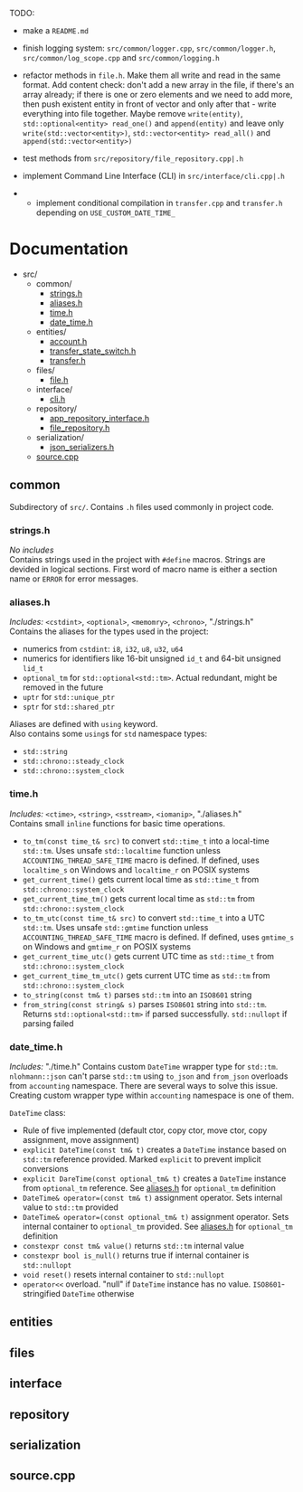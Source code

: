 TODO:
- make a `README.md`
- finish logging system: `src/common/logger.cpp`, `src/common/logger.h`, `src/common/log_scope.cpp` and `src/common/logging.h`
- refactor methods in `file.h`. Make them all write and read in the same format. Add content check: don't add a new array in the file, if there's an array already; if there is one or zero elements and we need to add more, then push existent entity in front of vector and only after that - write everything into file together. Maybe remove `write(entity)`, `std::optional<entity> read_one()` and `append(entity)` and leave only `write(std::vector<entity>)`, `std::vector<entity> read_all()` and `append(std::vector<entity>)`
- test methods from `src/repository/file_repository.cpp|.h`
- implement Command Line Interface (CLI) in `src/interface/cli.cpp|.h`

- - implement conditional compilation in `transfer.cpp` and `transfer.h` depending on `USE_CUSTOM_DATE_TIME_`

# Documentation
- src/
  - common/
    - [strings.h](#strings.h)
    - [aliases.h](#aliases.h)
    - [time.h](#time.h)
    - [date_time.h](#date_time.h)
  - entities/
    - [account.h](#account.h)
    - [transfer_state_switch.h](#transfer_state_switch.h)
    - [transfer.h](#transfer.h)
  - files/
    - [file.h](#file.h)
  - interface/
    - [cli.h](#cli.h)
  - repository/
    - [app_repository_interface.h](#app_repository_interface.h)
    - [file_repository.h](#file_repository.h)
  - serialization/
    - [json_serializers.h](#json_serializers.h)
  - [source.cpp](#source.cpp)


## common
Subdirectory of `src/`. 
Contains `.h` files used commonly in project code.

### strings.h
*No includes*  
Contains strings used in the project with `#define` macros.
Strings are devided in logical sections. First word of macro name is either a section name or `ERROR` for error messages.


### aliases.h
*Includes:* `<cstdint>`, `<optional>`, `<memomry>`, `<chrono>`, "./strings.h"  
Contains the aliases for the types used in the project:
- numerics from `cstdint`: `i8`, `i32`, `u8`, `u32`, `u64`
- numerics for identifiers like 16-bit unsigned `id_t` and 64-bit unsigned `lid_t` 
- `optional_tm` for `std::optional<std::tm>`. Actual redundant, might be removed in the future
- `uptr` for `std::unique_ptr`
- `sptr` for `std::shared_ptr`

Aliases are defined with `using` keyword.  
Also contains some `using`s for `std` namespace types:  
- `std::string`
- `std::chrono::steady_clock`
- `std::chrono::system_clock`


### time.h
*Includes:* `<ctime>`, `<string>`, `<sstream>`, `<iomanip>`, "./aliases.h"  
Contains small `inline` functions for basic time operations.
- `to_tm(const time_t& src)` to convert `std::time_t` into a local-time `std::tm`. Uses unsafe `std::localtime` function unless `ACCOUNTING_THREAD_SAFE_TIME` macro is defined. If defined, uses `localtime_s` on Windows and `localtime_r` on POSIX systems
- `get_current_time()` gets current local time as `std::time_t` from `std::chrono::system_clock`
- `get_current_time_tm()` gets current local time as `std::tm` from `std::chrono::system_clock`
- `to_tm_utc(const time_t& src)` to convert `std::time_t` into a UTC `std::tm`. Uses unsafe `std::gmtime` function unless `ACCOUNTING_THREAD_SAFE_TIME` macro is defined. If defined, uses `gmtime_s` on Windows and `gmtime_r` on POSIX systems
- `get_current_time_utc()` gets current UTC time as `std::time_t` from `std::chrono::system_clock`
- `get_current_time_tm_utc()` gets current UTC time as `std::tm` from `std::chrono::system_clock`
- `to_string(const tm& t)` parses `std::tm` into an `ISO8601` string
- `from_string(const string& s)` parses `ISO8601` string into `std::tm`. Returns `std::optional<std::tm>` if parsed successfully. `std::nullopt` if parsing failed


### date_time.h
*Includes:* "./time.h"
Contains custom `DateTime` wrapper type for `std::tm`. 
`nlohmann::json` can't parse `std::tm` using `to_json` and `from_json` overloads
 from `accounting` namespace. There are several ways to solve this issue.
 Creating custom wrapper type within `accounting` namespace is one of them.

`DateTime` class:
- Rule of five implemented (default ctor, copy ctor, move ctor, copy assignment, move assignment)
- `explicit DateTime(const tm& t)` creates a `DateTime` instance based on `std::tm` reference provided. Marked `explicit` to prevent implicit conversions
- `explicit DareTime(const optional_tm& t)` creates a `DateTime` instance from `optional_tm` reference. See [aliases.h](#aliases.h) for `optional_tm` definition
- `DateTime& operator=(const tm& t)` assignment operator. Sets internal value to `std::tm` provided 
- `DateTime& operator=(const optional_tm& t)` assignment operator. Sets internal container to `optional_tm` provided. See [aliases.h](#aliases.h) for `optional_tm` definition
- `constexpr const tm& value()` returns `std::tm` internal value
- `constexpr bool is_null()` returns true if internal container is `std::nullopt`
- `void reset()` resets internal container to `std::nullopt`
- `operator<<` overload. "null" if `DateTime` instance has no value. `ISO8601`-stringified `DateTime` otherwise 


## entities
## files
## interface
## repository
## serialization
## source.cpp